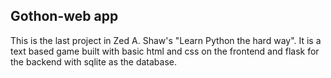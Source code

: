 ## Gothon-web app

This is the last project in Zed A. Shaw's "Learn Python the hard way". It is a text based game built with basic html and css on the
frontend and flask for the backend with sqlite as the database.
